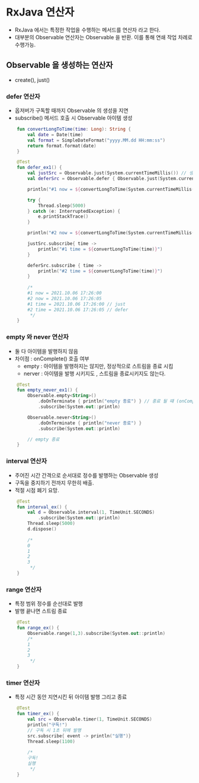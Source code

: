 # RxJava 연산자

- RxJava 에서는 특정한 작업을 수행하는 메서드를 연산자 라고 한다.
- 대부분의 Observable 연산자는 Observable 을 반환. 이를 통해 연쇄 작업 차례로 수행가능.

## Observable 을 생성하는 연산자

- create(), just()

### defer 연산자

- 옵저버가 구독할 때까지 Observable 의 생성을 지연
- subscribe() 메서드 호출 시 Observable 아이템 생성

```kotlin
    fun convertLongToTime(time: Long): String {
        val date = Date(time)
        val format = SimpleDateFormat("yyyy.MM.dd HH:mm:ss")
        return format.format(date)
    }

    @Test
    fun defer_ex1() {
        val justSrc = Observable.just(System.currentTimeMillis()) // 생성 시점 시간을 발행
        val deferSrc = Observable.defer { Observable.just(System.currentTimeMillis()) } // 구독할 때 시간을 발행.

        println("#1 now = ${convertLongToTime(System.currentTimeMillis())}")

        try {
            Thread.sleep(5000)
        } catch (e: InterruptedException) {
            e.printStackTrace()
        }

        println("#2 now = ${convertLongToTime(System.currentTimeMillis())}")

        justSrc.subscribe{ time ->
            println("#1 time = ${convertLongToTime(time)}")
        }

        deferSrc.subscribe { time ->
            println("#2 time = ${convertLongToTime(time)}")
        }
        
        /*
        #1 now = 2021.10.06 17:26:00
        #2 now = 2021.10.06 17:26:05
        #1 time = 2021.10.06 17:26:00 // just
        #2 time = 2021.10.06 17:26:05 // defer
         */
    }
```

### empty 와 never 연산자

- 둘 다 아이템을 발행하지 않음
- 차이점 : onComplete() 호출 여부
    - empty : 아이템을 발행하지는 않지만, 정상적으로 스트림을 종료 시킴
    - nerver : 아이템을 발행 시키지도 , 스트림을 종료시키지도 않는다.

```kotlin
    @Test
    fun empty_never_ex1() {
        Observable.empty<String>()
            .doOnTerminate { println("empty 종료") } // 종료 될 떄 (onComplete 호출 시)
            .subscribe(System.out::println)

        Observable.never<String>()
            .doOnTerminate { println("never 종료") }
            .subscribe(System.out::println)

        // empty 종료
    }
```

### interval 연산자

- 주어진 시간 간격으로 순서대로 정수를 발행하는 Observable 생성
- 구독을 중지하기 전까지 무한히 배출.
- 적절 시점 폐기 요망.

```kotlin
    @Test
    fun interval_ex() {
        val d = Observable.interval(1, TimeUnit.SECONDS)
            .subscribe(System.out::println)
        Thread.sleep(5000)
        d.dispose()
        
        /*
        0
        1
        2
        3
         */
    }
```

### range 연산자

- 특정 범위 정수를 순선대로 발행
- 발행 끝나면 스트림 종료

```kotlin
    @Test
    fun range_ex() {
        Observable.range(1,3).subscribe(System.out::println)
        /*
        1
        2
        3
         */
    }
```

### timer 연산자

- 특정 시간 동안 지연시킨 뒤 아이템 발행 그리고 종료
  
```kotlin
    @Test
    fun timer_ex() {
        val src = Observable.timer(1, TimeUnit.SECONDS)
        println("구독!")
        // 구독 시 1초 뒤에 발행
        src.subscribe{ event -> println("실행")}
        Thread.sleep(1100)
        
        /*
        구독!
        실행
         */
    }
```

